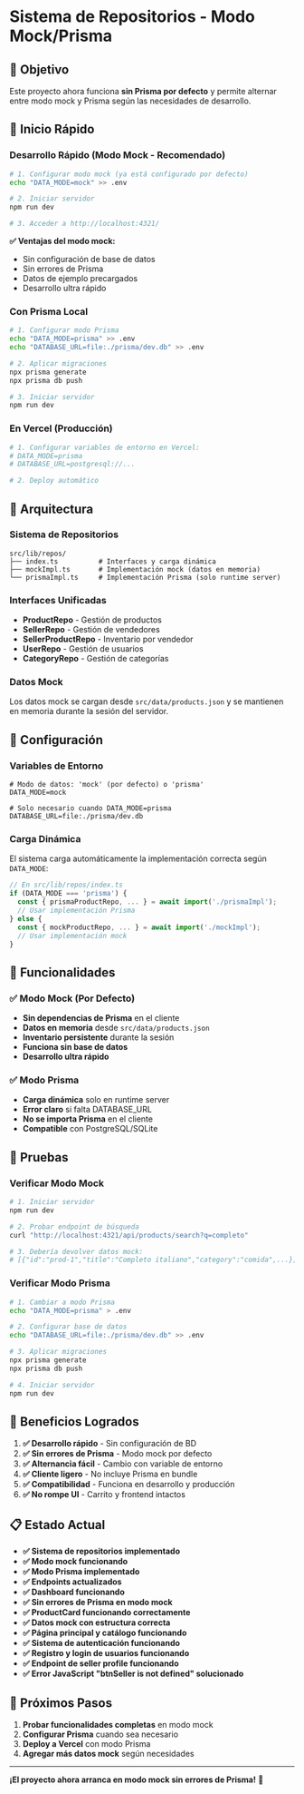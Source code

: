# Sistema de Repositorios - Modo Mock/Prisma

## 🎯 Objetivo

Este proyecto ahora funciona **sin Prisma por defecto** y permite alternar entre modo mock y Prisma según las necesidades de desarrollo.

## 🚀 Inicio Rápido

### Desarrollo Rápido (Modo Mock - Recomendado)

```bash
# 1. Configurar modo mock (ya está configurado por defecto)
echo "DATA_MODE=mock" >> .env

# 2. Iniciar servidor
npm run dev

# 3. Acceder a http://localhost:4321/
```

**✅ Ventajas del modo mock:**
- Sin configuración de base de datos
- Sin errores de Prisma
- Datos de ejemplo precargados
- Desarrollo ultra rápido

### Con Prisma Local

```bash
# 1. Configurar modo Prisma
echo "DATA_MODE=prisma" >> .env
echo "DATABASE_URL=file:./prisma/dev.db" >> .env

# 2. Aplicar migraciones
npx prisma generate
npx prisma db push

# 3. Iniciar servidor
npm run dev
```

### En Vercel (Producción)

```bash
# 1. Configurar variables de entorno en Vercel:
# DATA_MODE=prisma
# DATABASE_URL=postgresql://...

# 2. Deploy automático
```

## 📁 Arquitectura

### Sistema de Repositorios

```
src/lib/repos/
├── index.ts          # Interfaces y carga dinámica
├── mockImpl.ts       # Implementación mock (datos en memoria)
└── prismaImpl.ts     # Implementación Prisma (solo runtime server)
```

### Interfaces Unificadas

- **ProductRepo** - Gestión de productos
- **SellerRepo** - Gestión de vendedores  
- **SellerProductRepo** - Inventario por vendedor
- **UserRepo** - Gestión de usuarios
- **CategoryRepo** - Gestión de categorías

### Datos Mock

Los datos mock se cargan desde `src/data/products.json` y se mantienen en memoria durante la sesión del servidor.

## 🔧 Configuración

### Variables de Entorno

```env
# Modo de datos: 'mock' (por defecto) o 'prisma'
DATA_MODE=mock

# Solo necesario cuando DATA_MODE=prisma
DATABASE_URL=file:./prisma/dev.db
```

### Carga Dinámica

El sistema carga automáticamente la implementación correcta según `DATA_MODE`:

```typescript
// En src/lib/repos/index.ts
if (DATA_MODE === 'prisma') {
  const { prismaProductRepo, ... } = await import('./prismaImpl');
  // Usar implementación Prisma
} else {
  const { mockProductRepo, ... } = await import('./mockImpl');
  // Usar implementación mock
}
```

## 🎯 Funcionalidades

### ✅ Modo Mock (Por Defecto)

- **Sin dependencias de Prisma** en el cliente
- **Datos en memoria** desde `src/data/products.json`
- **Inventario persistente** durante la sesión
- **Funciona sin base de datos**
- **Desarrollo ultra rápido**

### ✅ Modo Prisma

- **Carga dinámica** solo en runtime server
- **Error claro** si falta DATABASE_URL
- **No se importa Prisma** en el cliente
- **Compatible** con PostgreSQL/SQLite

## 🧪 Pruebas

### Verificar Modo Mock

```bash
# 1. Iniciar servidor
npm run dev

# 2. Probar endpoint de búsqueda
curl "http://localhost:4321/api/products/search?q=completo"

# 3. Debería devolver datos mock:
# [{"id":"prod-1","title":"Completo italiano","category":"comida",...}]
```

### Verificar Modo Prisma

```bash
# 1. Cambiar a modo Prisma
echo "DATA_MODE=prisma" > .env

# 2. Configurar base de datos
echo "DATABASE_URL=file:./prisma/dev.db" >> .env

# 3. Aplicar migraciones
npx prisma generate
npx prisma db push

# 4. Iniciar servidor
npm run dev
```

## 🎉 Beneficios Logrados

1. **✅ Desarrollo rápido** - Sin configuración de BD
2. **✅ Sin errores de Prisma** - Modo mock por defecto
3. **✅ Alternancia fácil** - Cambio con variable de entorno
4. **✅ Cliente ligero** - No incluye Prisma en bundle
5. **✅ Compatibilidad** - Funciona en desarrollo y producción
6. **✅ No rompe UI** - Carrito y frontend intactos

## 📋 Estado Actual

- **✅ Sistema de repositorios implementado**
- **✅ Modo mock funcionando**
- **✅ Modo Prisma implementado**
- **✅ Endpoints actualizados**
- **✅ Dashboard funcionando**
- **✅ Sin errores de Prisma en modo mock**
- **✅ ProductCard funcionando correctamente**
- **✅ Datos mock con estructura correcta**
- **✅ Página principal y catálogo funcionando**
- **✅ Sistema de autenticación funcionando**
- **✅ Registro y login de usuarios funcionando**
- **✅ Endpoint de seller profile funcionando**
- **✅ Error JavaScript "btnSeller is not defined" solucionado**

## 🚀 Próximos Pasos

1. **Probar funcionalidades completas** en modo mock
2. **Configurar Prisma** cuando sea necesario
3. **Deploy a Vercel** con modo Prisma
4. **Agregar más datos mock** según necesidades

---

**¡El proyecto ahora arranca en modo mock sin errores de Prisma!** 🎉
